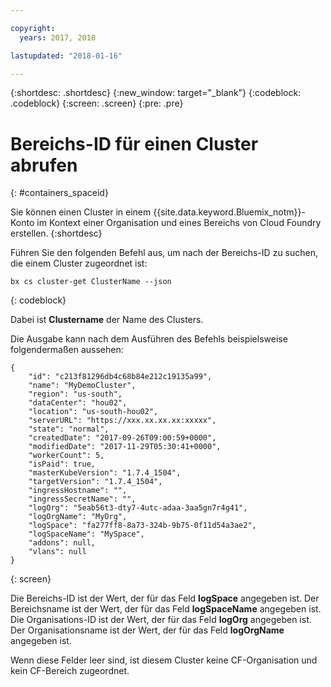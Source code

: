```yaml
---

copyright:
  years: 2017, 2018

lastupdated: "2018-01-16"

---
```


{:shortdesc: .shortdesc}
{:new_window: target="_blank"}
{:codeblock: .codeblock}
{:screen: .screen}
{:pre: .pre}


# Bereichs-ID für einen Cluster abrufen
{: #containers_spaceid}

Sie können einen Cluster in einem {{site.data.keyword.Bluemix_notm}}-Konto im Kontext einer Organisation und eines Bereichs von Cloud Foundry erstellen. {:shortdesc}

Führen Sie den folgenden Befehl aus, um nach der Bereichs-ID zu suchen, die einem Cluster zugeordnet ist:

```
bx cs cluster-get ClusterName --json
```
{: codeblock}

Dabei ist **Clustername** der Name des Clusters.


Die Ausgabe kann nach dem Ausführen des Befehls beispielsweise folgendermaßen aussehen:

```
{
    "id": "c213f81296db4c68b84e212c19135a99",
    "name": "MyDemoCluster",
    "region": "us-south",
    "dataCenter": "hou02",
    "location": "us-south-hou02",
    "serverURL": "https://xxx.xx.xx.xx:xxxxx",
    "state": "normal",
    "createdDate": "2017-09-26T09:00:59+0000",
    "modifiedDate": "2017-11-29T05:30:41+0000",
    "workerCount": 5,
    "isPaid": true,
    "masterKubeVersion": "1.7.4_1504",
    "targetVersion": "1.7.4_1504",
    "ingressHostname": "",
    "ingressSecretName": "",
    "logOrg": "5eab56t3-dty7-4utc-adaa-3aa5gn7r4g41",
    "logOrgName": "MyOrg",
    "logSpace": "fa277ff8-8a73-324b-9b75-0f11d54a3ae2",
    "logSpaceName": "MySpace",
    "addons": null,
    "vlans": null
}
```
{: screen}

Die Bereichs-ID ist der Wert, der für das Feld **logSpace** angegeben ist.
Der Bereichsname ist der Wert, der für das Feld **logSpaceName** angegeben ist.
Die Organisations-ID ist der Wert, der für das Feld **logOrg** angegeben ist.
Der Organisationsname ist der Wert, der für das Feld **logOrgName** angegeben ist.

Wenn diese Felder leer sind, ist diesem Cluster keine CF-Organisation und kein CF-Bereich zugeordnet.



